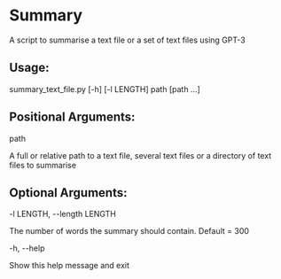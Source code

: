 # Summary

A script to summarise a text file or a set of text files using GPT-3

## Usage:

summary_text_file.py [-h] [-l LENGTH] path [path ...]

## Positional Arguments:

path

A full or relative path to a text file, several text files or a directory of text files to summarise


## Optional Arguments:

-l LENGTH, --length LENGTH

The number of words the summary should contain. Default = 300

-h, --help

Show this help message and exit
